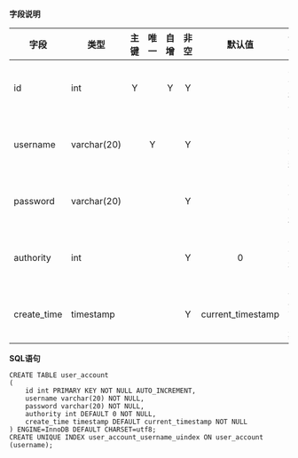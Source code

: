 **字段说明**

| 字段 | 类型 | 主键 | 唯一 | 自增 | 非空 | 默认值 | 备注 |
| --- | --- | :-: | :-: | :-: | :-: | :-: | --- |
| id | int | Y |   | Y | Y |   | 账号标识 |
| username | varchar(20) |   | Y |   | Y |   | 账号名称 |
| password | varchar(20) |   |   |   | Y |   | 账号密码 |
| authority | int |   |   |   | Y | 0 | 账号权限 |
| create_time | timestamp |   |   |   | Y | current_timestamp | 创建日期 |

**SQL语句**
```
CREATE TABLE user_account
(
    id int PRIMARY KEY NOT NULL AUTO_INCREMENT,
    username varchar(20) NOT NULL,
    password varchar(20) NOT NULL,
    authority int DEFAULT 0 NOT NULL,
    create_time timestamp DEFAULT current_timestamp NOT NULL
) ENGINE=InnoDB DEFAULT CHARSET=utf8;
CREATE UNIQUE INDEX user_account_username_uindex ON user_account (username);
```